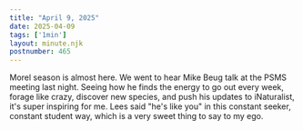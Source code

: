 ```yaml
---
title: "April 9, 2025"
date: 2025-04-09
tags: ['1min']
layout: minute.njk
postnumber: 465
---
```

Morel season is almost here.  We went to hear Mike Beug talk at the PSMS meeting last night. Seeing how he finds the energy to go out every week, forage like crazy, discover new species, and push his updates to iNaturalist, it's super inspiring for me. Lees said "he's like you" in this constant seeker, constant student way, which is a very sweet thing to say to my ego. 